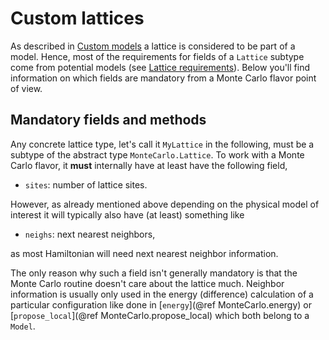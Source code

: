 # Custom lattices

As described in [Custom models](@ref) a lattice is considered to be part of a model. Hence, most of the requirements for fields of a `Lattice` subtype come from potential models (see [Lattice requirements](@ref)). Below you'll find information on which fields are mandatory from a Monte Carlo flavor point of view.

## Mandatory fields and methods

Any concrete lattice type, let's call it `MyLattice` in the following, must be a subtype of the abstract type `MonteCarlo.Lattice`. To work with a Monte Carlo flavor, it **must** internally have at least have the following field,

 * `sites`: number of lattice sites.

However, as already mentioned above depending on the physical model of interest it will typically also have (at least) something like

 * `neighs`: next nearest neighbors,

 as most Hamiltonian will need next nearest neighbor information.

The only reason why such a field isn't generally mandatory is that the Monte Carlo routine doesn't care about the lattice much. Neighbor information is usually only used in the energy (difference) calculation of a particular configuration like done in [`energy`](@ref MonteCarlo.energy) or [`propose_local`](@ref MonteCarlo.propose_local) which both belong to a `Model`.
